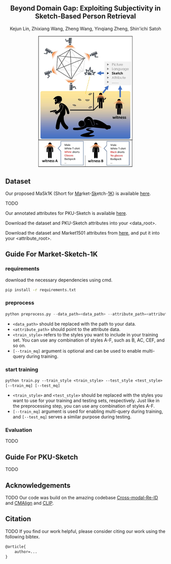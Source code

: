 <h2 align="center">Beyond Domain Gap: Exploiting Subjectivity in Sketch-Based Person Retrieval
</h2>
<p align="center">Kejun Lin, Zhixiang Wang, Zheng Wang, Yinqiang Zheng, Shin'ichi Satoh
</p>

<div align="center">
<img src="./assets/teaser.jpg" width=300px alt="teaser"></image>
</div>

## Dataset

Our proposed MaSk1K (Short for <u>Ma</u>rket-<u>Sk</u>etch-<u>1K</u>) is available <a href="https://drive.google.com/drive/folders/1XjFPM1yVHpE38sSDTFgM5s9aX2r-oYRC?usp=sharing">here</a>.

TODO

Our annotated attributes for PKU-Sketch is available <a href="">here</a>.

Download the dataset and PKU-Sketch attributes into your \<data_root\>.

Download the dataset and Market1501 attributes from <a href="">here</a>, and put it into your <attribute_root>.

## Guide For Market-Sketch-1K
### requirements
download the necessary dependencies using cmd.
```bash
pip install -r requirements.txt
```

### preprocess
```python
python preprocess.py --data_path=<data_path> --attribute_path=<attribute_path> --train_style <train_style> [--train_mq]
```

 - `<data_path>` should be replaced with the path to your data.
 - `<attribute_path>` should point to the attribute data.
 - `<train_style>` refers to the styles you want to include in your training set. You can use any combination of styles A-F, such as B, AC, CEF, and so on.
-  `[--train_mq]` argument is optional and can be used to enable multi-query during training.

### start training
```
python train.py --train_style <train_style> --test_style <test_style> [--train_mq] [--test_mq]
```

 - `<train_style>` and `<test_style>` should be replaced with the styles you want to use for your training and testing sets, respectively. Just like in the preprocessing step, you can use any combination of styles A-F.
 - `[--train_mq]` argument is used for enabling multi-query during training, and `[--test_mq]` serves a similar purpose during testing.

### Evaluation
TODO
<!-- ```python -->
<!--  python test.py [] -->
<!-- ``` -->

## Guide For PKU-Sketch
TODO

## Acknowledgements
TODO
Our code was build on the amazing codebase <a href="">Cross-modal-Re-ID</a> and <a href="">CMAlign</a> and <a href="">CLIP</a>. 

## Citation
TODO
If you find our work helpful, please consider citing our work using the following bibtex.
```
@article{
    author=...
}
```